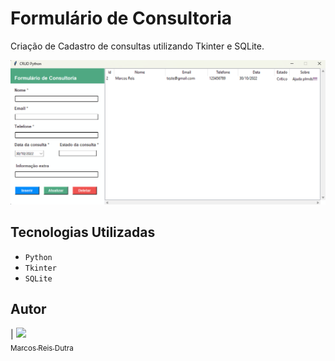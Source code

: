 # Formulário de Consultoria
Criação de Cadastro de consultas utilizando Tkinter e SQLite.

![preview](.gihub/preview.png)

## Tecnologias Utilizadas
- ``Python``
- ``Tkinter``
- ``SQLite``

## Autor

| [<img src="https://avatars.githubusercontent.com/u/112917982?v=4" width=115><br><sub>Marcos Reis Dutra</sub>](https://github.com/Marqueba)
